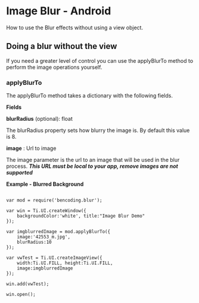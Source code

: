 <h1>Image Blur - Android</h1>
How to use the Blur effects without using a view object.

<h2>Doing a blur without the view</h2>
If you need a greater level of control you can use the applyBlurTo method to perform the image operations yourself.

<h3>applyBlurTo</h3>

The applyBlurTo method takes a dictionary with the following fields.

<b>Fields</b>

<b>blurRadius</b> (optional): float

The blurRadius property sets how blurry the image is.  By default this value is 8.

<b>image</b> :  Url to image

The image parameter is the url to an image that will be used in the blur process.
***This URL must be local to your app, remove images are not supported***

<b>Example - Blurred Background</b>
<pre><code>
var mod = require('bencoding.blur');

var win = Ti.UI.createWindow({
	backgroundColor:'white', title:"Image Blur Demo"
});

var imgblurredImage = mod.applyBlurTo({
	image:'42553_m.jpg',
	blurRadius:10
});

var vwTest = Ti.UI.createImageView({
	width:Ti.UI.FILL, height:Ti.UI.FILL,
	image:imgblurredImage
});

win.add(vwTest);

win.open();

</code></pre>
